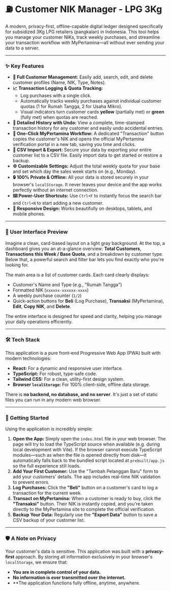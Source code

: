 # ⛽ Customer NIK Manager - LPG 3Kg

A modern, privacy-first, offline-capable digital ledger designed specifically for subsidized 3Kg LPG retailers (pangkalan) in Indonesia. This tool helps you manage your customer NIKs, track weekly purchases, and streamline your transaction workflow with MyPertamina—all without ever sending your data to a server.

---

### ✨ Key Features

*   **👥 Full Customer Management:** Easily add, search, edit, and delete customer profiles (Name, NIK, Type, Notes).
*   **📈 Transaction Logging & Quota Tracking:**
    *   Log purchases with a single click.
    *   Automatically tracks weekly purchases against individual customer quotas (1 for Rumah Tangga, 2 for Usaha Mikro).
    *   Visual indicators turn customer cards **yellow** (partially met) or **green** (fully met) when quotas are reached.
*   **📜 Detailed History with Undo:** View a complete, time-stamped transaction history for any customer and easily undo accidental entries.
*   **🚀 One-Click MyPertamina Workflow:** A dedicated "Transaction" button copies the customer's NIK and opens the official MyPertamina verification portal in a new tab, saving you time and clicks.
*   **📂 CSV Import & Export:** Secure your data by exporting your entire customer list to a CSV file. Easily import data to get started or restore a backup.
*   **⚙️ Customizable Settings:** Adjust the total weekly quota for your base and set which day the sales week starts on (e.g., Monday).
*   **🔒 100% Private & Offline:** All your data is stored securely in your browser's `localStorage`. It never leaves your device and the app works perfectly without an internet connection.
*   **⌨️ Power-User Shortcuts:** Use `Ctrl+F` to instantly focus the search bar and `Ctrl+N` to start adding a new customer.
*   **📱 Responsive Design:** Works beautifully on desktops, tablets, and mobile phones.

---

### 🎨 User Interface Preview

Imagine a clean, card-based layout on a light gray background. At the top, a dashboard gives you an at-a-glance overview: **Total Customers**, **Transactions this Week / Base Quota**, and a breakdown by customer type. Below that, a powerful search and filter bar lets you find exactly who you're looking for.

The main area is a list of customer cards. Each card clearly displays:
- Customer's Name and Type (e.g., "Rumah Tangga")
- Formatted NIK (`xxxxxx-xxxxxx-xxxx`)
- A weekly purchase counter (`1/2`)
- Quick-action buttons for **Beli** (Log Purchase), **Transaksi** (MyPertamina), **Edit**, **Copy NIK**, and **Delete**.

The entire interface is designed for speed and clarity, helping you manage your daily operations efficiently.

---

### 🛠️ Tech Stack

This application is a pure front-end Progressive Web App (PWA) built with modern technologies:

*   **React:** For a dynamic and responsive user interface.
*   **TypeScript:** For robust, type-safe code.
*   **Tailwind CSS:** For a clean, utility-first design system.
*   **Browser `localStorage`:** For 100% client-side, offline data storage.

There is **no backend, no database, and no server**. It's just a set of static files you can run in any modern web browser.

---

### 🚀 Getting Started

Using the application is incredibly simple:

1.  **Open the App:** Simply open the `index.html` file in your web browser. The page will try to load the TypeScript source when available (e.g. during local development with Vite). If the browser cannot execute TypeScript modules—such as when the file is opened directly from disk—it automatically falls back to the bundled script located at `prebuilt/app.js` so the full experience still loads.
2.  **Add Your First Customer:** Use the "Tambah Pelanggan Baru" form to add your customers' details. The app includes real-time NIK validation to prevent errors.
3.  **Log Purchases:** Click the **"Beli"** button on a customer's card to log a transaction for the current week.
4.  **Transact on MyPertamina:** When a customer is ready to buy, click the **"Transaksi"** button. Their NIK is instantly copied, and you're taken directly to the MyPertamina site to complete the official verification.
5.  **Backup Your Data:** Regularly use the **"Export Data"** button to save a CSV backup of your customer list.

---

### 🛡️ A Note on Privacy

Your customer's data is sensitive. This application was built with a **privacy-first** approach. By storing all information exclusively in your browser's `localStorage`, we ensure that:

*   **You are in complete control of your data.**
*   **No information is ever transmitted over the internet.**
*   **The application functions fully offline, anytime, anywhere.